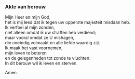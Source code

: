 ### Akte van berouw

Mijn Heer en mijn God,  
het is mij leed dat ik tegen uw opperste majesteit misdaan heb.  
Ik verfoei al mijn zonden,  
niet alleen omdat ik uw straffen heb verdiend;  
maar vooral omdat ze U mishagen,  
die oneindig volmaakt en alle liefde waardig zijt.  
Ik maak het vast voornemen,  
mijn leven te beteren  
en de gelegenheden tot zonde te vluchten.  
In dit berouw wil ik leven en sterven.

Amen.
